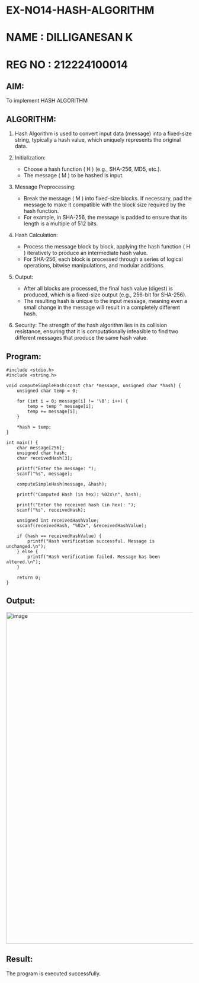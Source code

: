 # EX-NO14-HASH-ALGORITHM
# NAME : DILLIGANESAN K
# REG NO : 212224100014
## AIM:
To implement HASH ALGORITHM

## ALGORITHM:

1. Hash Algorithm is used to convert input data (message) into a fixed-size string, typically a hash value, which uniquely represents the original data.

2. Initialization:
   - Choose a hash function \( H \) (e.g., SHA-256, MD5, etc.).
   - The message \( M \) to be hashed is input.

3. Message Preprocessing:
   - Break the message \( M \) into fixed-size blocks. If necessary, pad the message to make it compatible with the block size required by the hash function.
   - For example, in SHA-256, the message is padded to ensure that its length is a multiple of 512 bits.

4. Hash Calculation:
   - Process the message block by block, applying the hash function \( H \) iteratively to produce an intermediate hash value.
   - For SHA-256, each block is processed through a series of logical operations, bitwise manipulations, and modular additions.

5. Output:
   - After all blocks are processed, the final hash value (digest) is produced, which is a fixed-size output (e.g., 256-bit for SHA-256).
   - The resulting hash is unique to the input message, meaning even a small change in the message will result in a completely different hash.

6. Security: The strength of the hash algorithm lies in its collision resistance, ensuring that it is computationally infeasible to find two different messages that produce the same hash value.


## Program:
```
#include <stdio.h>
#include <string.h>

void computeSimpleHash(const char *message, unsigned char *hash) {
    unsigned char temp = 0;

    for (int i = 0; message[i] != '\0'; i++) {
        temp = temp ^ message[i]; 
        temp += message[i];       
    }
    
    *hash = temp;
}

int main() {
    char message[256];     
    unsigned char hash;     
    char receivedHash[3];  

    printf("Enter the message: ");
    scanf("%s", message);

    computeSimpleHash(message, &hash);

    printf("Computed Hash (in hex): %02x\n", hash);

    printf("Enter the received hash (in hex): ");
    scanf("%s", receivedHash);

    unsigned int receivedHashValue;
    sscanf(receivedHash, "%02x", &receivedHashValue);

    if (hash == receivedHashValue) {
        printf("Hash verification successful. Message is unchanged.\n");
    } else {
        printf("Hash verification failed. Message has been altered.\n");
    }

    return 0;
}
```


## Output:
<img width="1621" height="895" alt="image" src="https://github.com/user-attachments/assets/8ad33617-3601-44e5-85c6-f8c2a4a9dd02" />


## Result:
The program is executed successfully.

